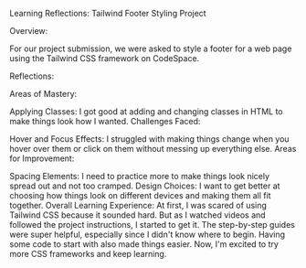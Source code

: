 Learning Reflections: Tailwind Footer Styling Project

Overview:

For our project submission, we were asked to style a footer for a web page using the Tailwind CSS framework on CodeSpace.

Reflections:

Areas of Mastery:

Applying Classes: I got good at adding and changing classes in HTML to make things look how I wanted.
Challenges Faced:

Hover and Focus Effects: I struggled with making things change when you hover over them or click on them without messing up everything else.
Areas for Improvement:

Spacing Elements: I need to practice more to make things look nicely spread out and not too cramped.
Design Choices: I want to get better at choosing how things look on different devices and making them all fit together.
Overall Learning Experience:
At first, I was scared of using Tailwind CSS because it sounded hard. But as I watched videos and followed the project instructions, I started to get it. The step-by-step guides were super helpful, especially since I didn't know where to begin. Having some code to start with also made things easier. Now, I'm excited to try more CSS frameworks and keep learning.
